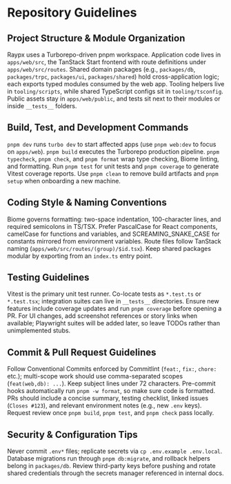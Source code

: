 # Repository Guidelines

## Project Structure & Module Organization
Raypx uses a Turborepo-driven pnpm workspace. Application code lives in `apps/web/src`, the TanStack Start frontend with route definitions under `apps/web/src/routes`. Shared domain packages (e.g., `packages/db`, `packages/trpc`, `packages/ui`, `packages/shared`) hold cross-application logic; each exports typed modules consumed by the web app. Tooling helpers live in `tooling/scripts`, while shared TypeScript configs sit in `tooling/tsconfig`. Public assets stay in `apps/web/public`, and tests sit next to their modules or inside `__tests__` folders.

## Build, Test, and Development Commands
`pnpm dev` runs `turbo dev` to start affected apps (use `pnpm web:dev` to focus on `apps/web`). `pnpm build` executes the Turborepo production pipeline. `pnpm typecheck`, `pnpm check`, and `pnpm format` wrap type checking, Biome linting, and formatting. Run `pnpm test` for unit tests and `pnpm coverage` to generate Vitest coverage reports. Use `pnpm clean` to remove build artifacts and `pnpm setup` when onboarding a new machine.

## Coding Style & Naming Conventions
Biome governs formatting: two-space indentation, 100-character lines, and required semicolons in TS/TSX. Prefer PascalCase for React components, camelCase for functions and variables, and SCREAMING_SNAKE_CASE for constants mirrored from environment variables. Route files follow TanStack naming (`apps/web/src/routes/(group)/$id.tsx`). Keep shared packages modular by exporting from an `index.ts` entry point.

## Testing Guidelines
Vitest is the primary unit test runner. Co-locate tests as `*.test.ts` or `*.test.tsx`; integration suites can live in `__tests__` directories. Ensure new features include coverage updates and run `pnpm coverage` before opening a PR. For UI changes, add screenshot references or story links when available; Playwright suites will be added later, so leave TODOs rather than unimplemented stubs.

## Commit & Pull Request Guidelines
Follow Conventional Commits enforced by Commitlint (`feat:`, `fix:`, `chore:` etc.); multi-scope work should use comma-separated scopes (`feat(web,db): ...`). Keep subject lines under 72 characters. Pre-commit hooks automatically run `pnpm -w format`, so make sure code is formatted. PRs should include a concise summary, testing checklist, linked issues (`Closes #123`), and relevant environment notes (e.g., new `.env` keys). Request review once `pnpm build`, `pnpm test`, and `pnpm check` pass locally.

## Security & Configuration Tips
Never commit `.env*` files; replicate secrets via `cp .env.example .env.local`. Database migrations run through `pnpm db:migrate`, and rollback helpers belong in `packages/db`. Review third-party keys before pushing and rotate shared credentials through the secrets manager referenced in internal docs.
